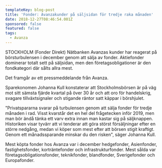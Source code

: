 ```yaml
---
templateKey: blog-post
title: 'Fonder: Avanzakunder på säljsidan för tredje raka månaden'
date: 2018-12-27T08:46:54.001Z
sponsored: false
featured: false
tags:
  - Avanza
---
```

STOCKHOLM (Fonder Direkt) Nätbanken Avanzas kunder har reagerat på börsturbulensen i december genom att sälja av fonder. Aktiefonder dominerar totalt sett på säljsidan, men den företagsobligationer är den fondkategori där sålts allra mest.

Det framgår av ett pressmeddelande från Avanza.

Sparekonomen Johanna Kull konstaterar att Stockholmsbörsen är på väg mot sitt sämsta fjärde kvartal på över 30 år och att oro för handelskrig, svagare tillväxtsignaler och stigande räntor satt käppar i börshjulet.

"Privatspararna svarar på turbulensen genom att sälja fonder för tredje månaden i rad. Visst kvarstår det en hel del frågetecken inför 2019, men man bör ändå tänka ett varv extra innan man kastar sig på säljknappen. Historiken visar tyvärr att vi tenderar att göra störst försäljningar efter en större nedgång, medan vi köper som mest efter att börsen stigit kraftigt. Genom ett månadssparande minskar du den risken", säger Johanna Kull.

Mest köpta fonder hos Avanza var i december hedgefonder, Asienfonder, fastighetsfonder, korträntefonder och infrastrukturfonder. Mest sålda var företagsobligationsfonder, teknikfonder, blandfonder, Sverigefonder och Europafonder.
